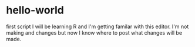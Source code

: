 hello-world
===========

first script
I will be learning R and I'm getting familar with this editor. I'm not making and changes but now I know where to post what changes will be made.  
